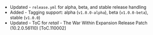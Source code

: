 - Updated - `release.yml` for alpha, beta, and stable release handling
- Added - Tagging support: alpha (`v1.0.0-alpha`), beta (`v1.0.0-beta`), stable (`v1.0.0`)
- Updated - ToC for _retail_ - The War Within Expansion Release Patch (10.2.0.56110) [ToC.110002]
